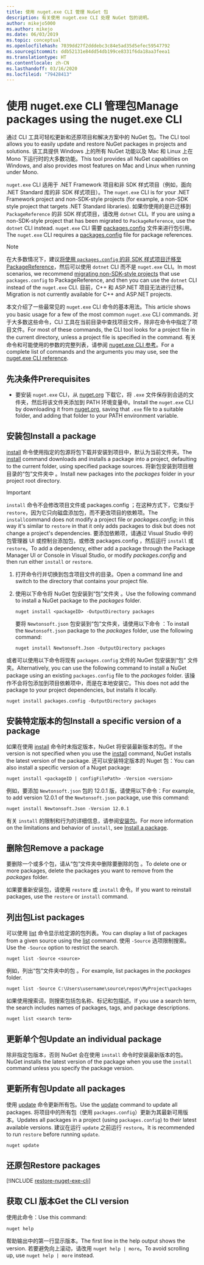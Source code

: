 ```yaml
---
title: 使用 nuget.exe CLI 管理 NuGet 包
description: 有关使用 nuget.exe CLI 处理 NuGet 包的说明。
author: mikejo5000
ms.author: mikejo
ms.date: 06/03/2019
ms.topic: conceptual
ms.openlocfilehash: 7039dd27f2dddebc3c84e5ad35d5efec59547792
ms.sourcegitcommit: ddb52131e84dd54db199ce8331f6da18aa3feea1
ms.translationtype: HT
ms.contentlocale: zh-CN
ms.lasthandoff: 03/16/2020
ms.locfileid: "79428413"
---
```

# <a name="manage-packages-using-the-nugetexe-cli"></a><span data-ttu-id="3292e-103">使用 nuget.exe CLI 管理包</span><span class="sxs-lookup"><span data-stu-id="3292e-103">Manage packages using the nuget.exe CLI</span></span>

<span data-ttu-id="3292e-104">通过 CLI 工具可轻松更新和还原项目和解决方案中的 NuGet 包。</span><span class="sxs-lookup"><span data-stu-id="3292e-104">The CLI tool allows you to easily update and restore NuGet packages in projects and solutions.</span></span> <span data-ttu-id="3292e-105">该工具提供 Windows 上的所有 NuGet 功能以及 Mac 和 Linux 上在 Mono 下运行时的大多数功能。</span><span class="sxs-lookup"><span data-stu-id="3292e-105">This tool provides all NuGet capabilities on Windows, and also provides most features on Mac and Linux when running under Mono.</span></span>

<span data-ttu-id="3292e-106">`nuget.exe` CLI 适用于 .NET Framework 项目和非 SDK 样式项目（例如，面向 .NET Standard 库的非 SDK 样式项目）。</span><span class="sxs-lookup"><span data-stu-id="3292e-106">The `nuget.exe` CLI is for your .NET Framework project and non-SDK-style projects (for example, a non-SDK style project that targets .NET Standard libraries).</span></span> <span data-ttu-id="3292e-107">如果你使用的是已迁移到 `PackageReference` 的非 SDK 样式项目，请改用 `dotnet` CLI。</span><span class="sxs-lookup"><span data-stu-id="3292e-107">If you are using a non-SDK-style project that has been migrated to `PackageReference`, use the `dotnet` CLI instead.</span></span> <span data-ttu-id="3292e-108">`nuget.exe` CLI 需要 [packages.config](../reference/packages-config.md) 文件来进行包引用。</span><span class="sxs-lookup"><span data-stu-id="3292e-108">The `nuget.exe` CLI requires a [packages.config](../reference/packages-config.md) file for package references.</span></span>

> [!NOTE]
> <span data-ttu-id="3292e-109">在大多数情况下，建议[将使用 `packages.config` 的非 SDK 样式项目迁移至 PackageReference](../consume-packages/migrate-packages-config-to-package-reference.md)，然后可以使用 `dotnet` CLI 而不是 `nuget.exe` CLI。</span><span class="sxs-lookup"><span data-stu-id="3292e-109">In most scenarios, we recommend [migrating non-SDK-style projects](../consume-packages/migrate-packages-config-to-package-reference.md) that use `packages.config` to PackageReference, and then you can use the `dotnet` CLI instead of the `nuget.exe` CLI.</span></span> <span data-ttu-id="3292e-110">目前，C++ 和 ASP.NET 项目无法进行迁移。</span><span class="sxs-lookup"><span data-stu-id="3292e-110">Migration is not currently available for C++ and ASP.NET projects.</span></span>

<span data-ttu-id="3292e-111">本文介绍了一些最常见的 `nuget.exe` CLI 命令的基本用法。</span><span class="sxs-lookup"><span data-stu-id="3292e-111">This article shows you basic usage for a few of the most common `nuget.exe` CLI commands.</span></span> <span data-ttu-id="3292e-112">对于大多数这些命令，CLI 工具在当前目录中查找项目文件，除非在命令中指定了项目文件。</span><span class="sxs-lookup"><span data-stu-id="3292e-112">For most of these commands, the CLI tool looks for a project file in the current directory, unless a project file is specified in the command.</span></span> <span data-ttu-id="3292e-113">有关命令和可能使用的参数的完整列表，请参阅 [nuget.exe CLI 参考](../reference/nuget-exe-cli-reference.md)。</span><span class="sxs-lookup"><span data-stu-id="3292e-113">For a complete list of commands and the arguments you may use, see the [nuget.exe CLI reference](../reference/nuget-exe-cli-reference.md).</span></span>

## <a name="prerequisites"></a><span data-ttu-id="3292e-114">先决条件</span><span class="sxs-lookup"><span data-stu-id="3292e-114">Prerequisites</span></span>

- <span data-ttu-id="3292e-115">要安装 `nuget.exe` CLI，从 [nuget.org](https://dist.nuget.org/win-x86-commandline/latest/nuget.exe) 下载它，将 `.exe` 文件保存到合适的文件夹，然后将该文件夹添加到 PATH 环境变量中。</span><span class="sxs-lookup"><span data-stu-id="3292e-115">Install the `nuget.exe` CLI by downloading it from [nuget.org](https://dist.nuget.org/win-x86-commandline/latest/nuget.exe), saving that `.exe` file to a suitable folder, and adding that folder to your PATH environment variable.</span></span>

## <a name="install-a-package"></a><span data-ttu-id="3292e-116">安装包</span><span class="sxs-lookup"><span data-stu-id="3292e-116">Install a package</span></span>

<span data-ttu-id="3292e-117">[install](../reference/cli-reference/cli-ref-install.md) 命令使用指定的包源将包下载并安装到项目中，默认为当前文件夹。</span><span class="sxs-lookup"><span data-stu-id="3292e-117">The [install](../reference/cli-reference/cli-ref-install.md) command downloads and installs a package into a project, defaulting to the current folder, using specified package sources.</span></span> <span data-ttu-id="3292e-118">将新包安装到项目根目录的“包”文件夹中  。</span><span class="sxs-lookup"><span data-stu-id="3292e-118">Install new packages into the *packages* folder in your project root directory.</span></span>

> [!IMPORTANT]
> <span data-ttu-id="3292e-119">`install` 命令不会修改项目文件或 packages.config  ；在这种方式下，它类似于 `restore`，因为它只向磁盘添加包，而不更改项目的依赖项。</span><span class="sxs-lookup"><span data-stu-id="3292e-119">The `install`command does not modify a project file or *packages.config*; in this way it's similar to `restore` in that it only adds packages to disk but does not change a project's dependencies.</span></span> <span data-ttu-id="3292e-120">要添加依赖项，请通过 Visual Studio 中的包管理器 UI 或控制台添加包，或修改 packages.config  ，然后运行 `install` 或 `restore`。</span><span class="sxs-lookup"><span data-stu-id="3292e-120">To add a dependency, either add a package through the Package Manager UI or Console in Visual Studio, or modify *packages.config* and then run either `install` or `restore`.</span></span>

1. <span data-ttu-id="3292e-121">打开命令行并切换到包含项目文件的目录。</span><span class="sxs-lookup"><span data-stu-id="3292e-121">Open a command line and switch to the directory that contains your project file.</span></span>

2. <span data-ttu-id="3292e-122">使用以下命令将 NuGet 包安装到“包”文件夹  。</span><span class="sxs-lookup"><span data-stu-id="3292e-122">Use the following command to install a NuGet package to the *packages* folder.</span></span>

    ```cli
    nuget install <packageID> -OutputDirectory packages
    ```

    <span data-ttu-id="3292e-123">要将 `Newtonsoft.json` 包安装到“包”文件夹，请使用以下命令  ：</span><span class="sxs-lookup"><span data-stu-id="3292e-123">To install the `Newtonsoft.json` package to the *packages* folder, use the following command:</span></span>

    ```cli
    nuget install Newtonsoft.Json -OutputDirectory packages
    ```

<span data-ttu-id="3292e-124">或者可以使用以下命令将现有 `packages.config` 文件的 NuGet 包安装到“包”  文件夹。</span><span class="sxs-lookup"><span data-stu-id="3292e-124">Alternatively, you can use the following command to install a NuGet package using an existing `packages.config` file to the *packages* folder.</span></span> <span data-ttu-id="3292e-125">该操作不会将包添加到项目依赖项中，而是在本地安装它。</span><span class="sxs-lookup"><span data-stu-id="3292e-125">This does not add the package to your project dependencies, but installs it locally.</span></span>

```cli
nuget install packages.config -OutputDirectory packages
```

## <a name="install-a-specific-version-of-a-package"></a><span data-ttu-id="3292e-126">安装特定版本的包</span><span class="sxs-lookup"><span data-stu-id="3292e-126">Install a specific version of a package</span></span>

<span data-ttu-id="3292e-127">如果在使用 [install](../reference/cli-reference/cli-ref-install.md) 命令时未指定版本，NuGet 将安装最新版本的包。</span><span class="sxs-lookup"><span data-stu-id="3292e-127">If the version is not specified when you use the [install](../reference/cli-reference/cli-ref-install.md) command, NuGet installs the latest version of the package.</span></span> <span data-ttu-id="3292e-128">还可以安装特定版本的 Nuget 包：</span><span class="sxs-lookup"><span data-stu-id="3292e-128">You can also install a specific version of a Nuget package:</span></span>

```cli
nuget install <packageID | configFilePath> -Version <version>
```

<span data-ttu-id="3292e-129">例如，要添加 `Newtonsoft.json` 包的 12.0.1 版，请使用以下命令：</span><span class="sxs-lookup"><span data-stu-id="3292e-129">For example, to add version 12.0.1 of the `Newtonsoft.json` package, use this command:</span></span>

```cli
nuget install Newtonsoft.Json -Version 12.0.1
```

<span data-ttu-id="3292e-130">有关 `install` 的限制和行为的详细信息，请参阅[安装包](#install-a-package)。</span><span class="sxs-lookup"><span data-stu-id="3292e-130">For more information on the limitations and behavior of `install`, see [Install a package](#install-a-package).</span></span>

## <a name="remove-a-package"></a><span data-ttu-id="3292e-131">删除包</span><span class="sxs-lookup"><span data-stu-id="3292e-131">Remove a package</span></span>

<span data-ttu-id="3292e-132">要删除一个或多个包，请从“包”文件夹中删除要删除的包  。</span><span class="sxs-lookup"><span data-stu-id="3292e-132">To delete one or more packages, delete the packages you want to remove from the *packages* folder.</span></span>

<span data-ttu-id="3292e-133">如果要重新安装包，请使用 `restore` 或 `install` 命令。</span><span class="sxs-lookup"><span data-stu-id="3292e-133">If you want to reinstall packages, use the `restore` or `install` command.</span></span>

## <a name="list-packages"></a><span data-ttu-id="3292e-134">列出包</span><span class="sxs-lookup"><span data-stu-id="3292e-134">List packages</span></span>

<span data-ttu-id="3292e-135">可以使用 [list](../reference/cli-reference/cli-ref-list.md) 命令显示给定源的包列表。</span><span class="sxs-lookup"><span data-stu-id="3292e-135">You can display a list of packages from a given source using the [list](../reference/cli-reference/cli-ref-list.md) command.</span></span> <span data-ttu-id="3292e-136">使用 `-Source` 选项限制搜索。</span><span class="sxs-lookup"><span data-stu-id="3292e-136">Use the `-Source` option to restrict the search.</span></span>

```cli
nuget list -Source <source>
```

<span data-ttu-id="3292e-137">例如，列出“包”文件夹中的包  。</span><span class="sxs-lookup"><span data-stu-id="3292e-137">For example, list packages in the *packages* folder.</span></span>

```cli
nuget list -Source C:\Users\username\source\repos\MyProject\packages
```

<span data-ttu-id="3292e-138">如果使用搜索词，则搜索包括包名称、标记和包描述。</span><span class="sxs-lookup"><span data-stu-id="3292e-138">If you use a search term, the search includes names of packages, tags, and package descriptions.</span></span>

```cli
nuget list <search term>
```

## <a name="update-an-individual-package"></a><span data-ttu-id="3292e-139">更新单个包</span><span class="sxs-lookup"><span data-stu-id="3292e-139">Update an individual package</span></span>

<span data-ttu-id="3292e-140">除非指定包版本，否则 NuGet 会在使用 `install` 命令时安装最新版本的包。</span><span class="sxs-lookup"><span data-stu-id="3292e-140">NuGet installs the latest version of the package when you use the `install` command unless you specify the package version.</span></span>

## <a name="update-all-packages"></a><span data-ttu-id="3292e-141">更新所有包</span><span class="sxs-lookup"><span data-stu-id="3292e-141">Update all packages</span></span>

<span data-ttu-id="3292e-142">使用 [update](../reference/cli-reference/cli-ref-update.md) 命令更新所有包。</span><span class="sxs-lookup"><span data-stu-id="3292e-142">Use the [update](../reference/cli-reference/cli-ref-update.md) command to update all packages.</span></span> <span data-ttu-id="3292e-143">将项目中的所有包（使用 `packages.config`）更新为其最新可用版本。</span><span class="sxs-lookup"><span data-stu-id="3292e-143">Updates all packages in a project (using `packages.config`) to their latest available versions.</span></span> <span data-ttu-id="3292e-144">建议在运行 `update` 之前运行 `restore`。</span><span class="sxs-lookup"><span data-stu-id="3292e-144">It is recommended to run `restore` before running `update`.</span></span>

```cli
nuget update
```

## <a name="restore-packages"></a><span data-ttu-id="3292e-145">还原包</span><span class="sxs-lookup"><span data-stu-id="3292e-145">Restore packages</span></span>

[!INCLUDE [restore-nuget-exe-cli](includes/restore-nuget-exe-cli.md)]

## <a name="get-the-cli-version"></a><span data-ttu-id="3292e-146">获取 CLI 版本</span><span class="sxs-lookup"><span data-stu-id="3292e-146">Get the CLI version</span></span>

<span data-ttu-id="3292e-147">使用此命令：</span><span class="sxs-lookup"><span data-stu-id="3292e-147">Use this command:</span></span>

```cli
nuget help
```

<span data-ttu-id="3292e-148">帮助输出中的第一行显示版本。</span><span class="sxs-lookup"><span data-stu-id="3292e-148">The first line in the help output shows the version.</span></span> <span data-ttu-id="3292e-149">若要避免向上滚动，请改用 `nuget help | more`。</span><span class="sxs-lookup"><span data-stu-id="3292e-149">To avoid scrolling up, use `nuget help | more` instead.</span></span>